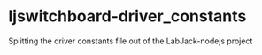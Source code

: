 # ljswitchboard-driver_constants
Splitting the driver constants file out of the LabJack-nodejs project
